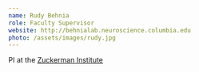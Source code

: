 ```yaml
---
name: Rudy Behnia
role: Faculty Supervisor
website: http://behnialab.neuroscience.columbia.edu
photo: /assets/images/rudy.jpg
---
```


PI at the [Zuckerman Institute](http://behnialab.neuroscience.columbia.edu)
